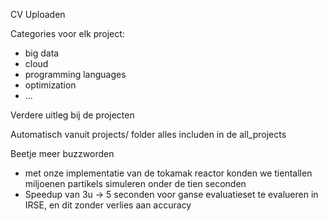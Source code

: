 CV Uploaden

Categories voor elk project:
- big data
- cloud
- programming languages
- optimization
- ...

Verdere uitleg bij de projecten

Automatisch vanuit projects/ folder alles includen in de all_projects

Beetje meer buzzworden
- met onze implementatie van de tokamak reactor konden we tientallen miljoenen partikels simuleren onder de tien seconden
- Speedup van 3u -> 5 seconden voor ganse evaluatieset te evalueren in IRSE, en dit zonder verlies aan accuracy